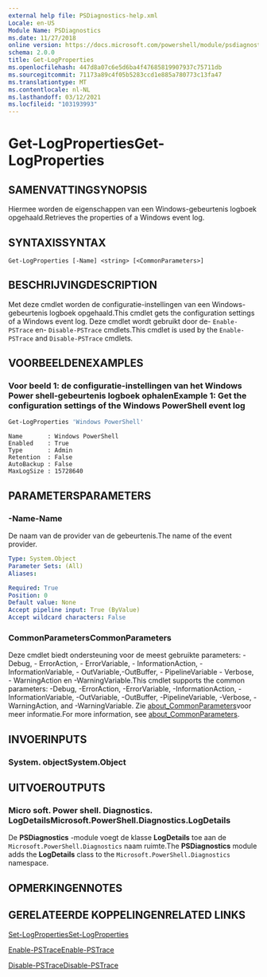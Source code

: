 ```yaml
---
external help file: PSDiagnostics-help.xml
Locale: en-US
Module Name: PSDiagnostics
ms.date: 11/27/2018
online version: https://docs.microsoft.com/powershell/module/psdiagnostics/get-logproperties?view=powershell-5.1&WT.mc_id=ps-gethelp
schema: 2.0.0
title: Get-LogProperties
ms.openlocfilehash: 447d8a07c6e5d6ba4f47685819907937c75711db
ms.sourcegitcommit: 71173a89c4f05b5283ccd1e885a780773c13fa47
ms.translationtype: MT
ms.contentlocale: nl-NL
ms.lasthandoff: 03/12/2021
ms.locfileid: "103193993"
---
```

# <span data-ttu-id="9ebf2-102">Get-LogProperties</span><span class="sxs-lookup"><span data-stu-id="9ebf2-102">Get-LogProperties</span></span>

## <span data-ttu-id="9ebf2-103">SAMENVATTING</span><span class="sxs-lookup"><span data-stu-id="9ebf2-103">SYNOPSIS</span></span>
<span data-ttu-id="9ebf2-104">Hiermee worden de eigenschappen van een Windows-gebeurtenis logboek opgehaald.</span><span class="sxs-lookup"><span data-stu-id="9ebf2-104">Retrieves the properties of a Windows event log.</span></span>

## <span data-ttu-id="9ebf2-105">SYNTAXIS</span><span class="sxs-lookup"><span data-stu-id="9ebf2-105">SYNTAX</span></span>

```
Get-LogProperties [-Name] <string> [<CommonParameters>]
```

## <span data-ttu-id="9ebf2-106">BESCHRIJVING</span><span class="sxs-lookup"><span data-stu-id="9ebf2-106">DESCRIPTION</span></span>

<span data-ttu-id="9ebf2-107">Met deze cmdlet worden de configuratie-instellingen van een Windows-gebeurtenis logboek opgehaald.</span><span class="sxs-lookup"><span data-stu-id="9ebf2-107">This cmdlet gets the configuration settings of a Windows event log.</span></span> <span data-ttu-id="9ebf2-108">Deze cmdlet wordt gebruikt door de- `Enable-PSTrace` en- `Disable-PSTrace` cmdlets.</span><span class="sxs-lookup"><span data-stu-id="9ebf2-108">This cmdlet is used by the `Enable-PSTrace` and `Disable-PSTrace` cmdlets.</span></span>

## <span data-ttu-id="9ebf2-109">VOORBEELDEN</span><span class="sxs-lookup"><span data-stu-id="9ebf2-109">EXAMPLES</span></span>

### <span data-ttu-id="9ebf2-110">Voor beeld 1: de configuratie-instellingen van het Windows Power shell-gebeurtenis logboek ophalen</span><span class="sxs-lookup"><span data-stu-id="9ebf2-110">Example 1: Get the configuration settings of the Windows PowerShell event log</span></span>

```powershell
Get-LogProperties 'Windows PowerShell'
```

```Output
Name       : Windows PowerShell
Enabled    : True
Type       : Admin
Retention  : False
AutoBackup : False
MaxLogSize : 15728640
```

## <span data-ttu-id="9ebf2-111">PARAMETERS</span><span class="sxs-lookup"><span data-stu-id="9ebf2-111">PARAMETERS</span></span>

### <span data-ttu-id="9ebf2-112">-Name</span><span class="sxs-lookup"><span data-stu-id="9ebf2-112">-Name</span></span>

<span data-ttu-id="9ebf2-113">De naam van de provider van de gebeurtenis.</span><span class="sxs-lookup"><span data-stu-id="9ebf2-113">The name of the event provider.</span></span>

```yaml
Type: System.Object
Parameter Sets: (All)
Aliases:

Required: True
Position: 0
Default value: None
Accept pipeline input: True (ByValue)
Accept wildcard characters: False
```

### <span data-ttu-id="9ebf2-114">CommonParameters</span><span class="sxs-lookup"><span data-stu-id="9ebf2-114">CommonParameters</span></span>

<span data-ttu-id="9ebf2-115">Deze cmdlet biedt ondersteuning voor de meest gebruikte parameters: -Debug, - ErrorAction, - ErrorVariable, - InformationAction, -InformationVariable, - OutVariable,-OutBuffer, - PipelineVariable - Verbose, - WarningAction en -WarningVariable.</span><span class="sxs-lookup"><span data-stu-id="9ebf2-115">This cmdlet supports the common parameters: -Debug, -ErrorAction, -ErrorVariable, -InformationAction, -InformationVariable, -OutVariable, -OutBuffer, -PipelineVariable, -Verbose, -WarningAction, and -WarningVariable.</span></span> <span data-ttu-id="9ebf2-116">Zie [about_CommonParameters](https://go.microsoft.com/fwlink/?LinkID=113216)voor meer informatie.</span><span class="sxs-lookup"><span data-stu-id="9ebf2-116">For more information, see [about_CommonParameters](https://go.microsoft.com/fwlink/?LinkID=113216).</span></span>

## <span data-ttu-id="9ebf2-117">INVOER</span><span class="sxs-lookup"><span data-stu-id="9ebf2-117">INPUTS</span></span>

### <span data-ttu-id="9ebf2-118">System. object</span><span class="sxs-lookup"><span data-stu-id="9ebf2-118">System.Object</span></span>

## <span data-ttu-id="9ebf2-119">UITVOER</span><span class="sxs-lookup"><span data-stu-id="9ebf2-119">OUTPUTS</span></span>

### <span data-ttu-id="9ebf2-120">Micro soft. Power shell. Diagnostics. LogDetails</span><span class="sxs-lookup"><span data-stu-id="9ebf2-120">Microsoft.PowerShell.Diagnostics.LogDetails</span></span>

<span data-ttu-id="9ebf2-121">De **PSDiagnostics** -module voegt de klasse **LogDetails** toe aan de `Microsoft.PowerShell.Diagnostics` naam ruimte.</span><span class="sxs-lookup"><span data-stu-id="9ebf2-121">The **PSDiagnostics** module adds the **LogDetails** class to the `Microsoft.PowerShell.Diagnostics` namespace.</span></span>

## <span data-ttu-id="9ebf2-122">OPMERKINGEN</span><span class="sxs-lookup"><span data-stu-id="9ebf2-122">NOTES</span></span>

## <span data-ttu-id="9ebf2-123">GERELATEERDE KOPPELINGEN</span><span class="sxs-lookup"><span data-stu-id="9ebf2-123">RELATED LINKS</span></span>

[<span data-ttu-id="9ebf2-124">Set-LogProperties</span><span class="sxs-lookup"><span data-stu-id="9ebf2-124">Set-LogProperties</span></span>](Set-LogProperties.md)

[<span data-ttu-id="9ebf2-125">Enable-PSTrace</span><span class="sxs-lookup"><span data-stu-id="9ebf2-125">Enable-PSTrace</span></span>](Enable-PSTrace.md)

[<span data-ttu-id="9ebf2-126">Disable-PSTrace</span><span class="sxs-lookup"><span data-stu-id="9ebf2-126">Disable-PSTrace</span></span>](Disable-PSTrace.md)
